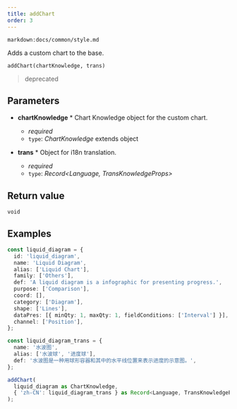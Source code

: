 ```yaml
---
title: addChart
order: 3
---
```


`markdown:docs/common/style.md`



Adds a custom chart to the base.

```sign
addChart(chartKnowledge, trans)
```

> deprecated

## Parameters

* **chartKnowledge** * Chart Knowledge object for the custom chart.
  * _required_
  * `type`: *ChartKnowledge* extends object

* **trans** * Object for i18n translation.
  * _required_
  * `type`: *Record<Language, TransKnowledgeProps>*

## Return value

`void`

## Examples

```ts
const liquid_diagram = {
  id: 'liquid_diagram',
  name: 'Liquid Diagram',
  alias: ['Liquid Chart'],
  family: ['Others'],
  def: 'A liquid diagram is a infographic for presenting progress.',
  purpose: ['Comparison'],
  coord: [],
  category: ['Diagram'],
  shape: ['Lines'],
  dataPres: [{ minQty: 1, maxQty: 1, fieldConditions: ['Interval'] }],
  channel: ['Position'],
};

const liquid_diagram_trans = {
  name: '水波图',
  alias: ['水波球', '进度球'],
  def: '水波图是一种用球形容器和其中的水平线位置来表示进度的示意图。',
};

addChart(
  liquid_diagram as ChartKnowledge,
  { 'zh-CN': liquid_diagram_trans } as Record<Language, TransKnowledgeProps>
);
```


